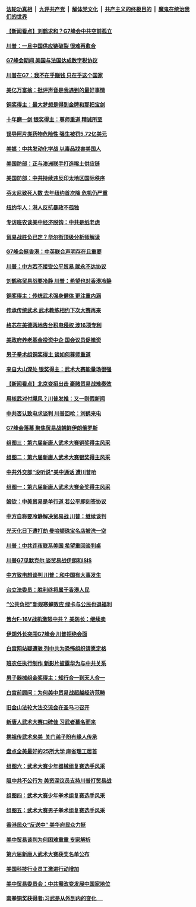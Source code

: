 ####  [法轮功真相](../../../../basic/blob/master/README.md?t=08272052) &nbsp;|&nbsp; [九评共产党](../../../../9ping.md/blob/master/README.md?t=08272052) &nbsp;|&nbsp; [解体党文化](../../../../jtdwh.md/blob/master/README.md?t=08272052)  &nbsp;|&nbsp; [共产主义的终极目的](../../../../gczydzjmd.md/blob/master/README.md?t=08272052) &nbsp;|&nbsp; [魔鬼在统治我们的世界](../../../../mgztzwmdsj.md/blob/master/README.md?t=08272052) 

#### [【新闻看点】刘鹤求和？G7峰会中共空前孤立](../pages/nsc412/n11481364.md?t=08272052) 

#### [川普：一旦中国供应链破裂 很难再愈合](../pages/nsc412/n11481647.md?t=08272052) 

#### [G7峰会期间 美国与法国达成数字税协议](../pages/nsc412/n11481323.md?t=08272052) 

#### [川普在G7：我不在乎赚钱 只在乎这个国家](../pages/nsc412/n11481320.md?t=08272052) 

#### [美亿万富翁：批评声音是我遇到的最好事情](../pages/nsc412/n11481010.md?t=08272052) 

#### [铜奖得主：最大梦想是得到金牌和那把宝剑](../pages/nsc412/n11481331.md?t=08272052) 

#### [十年磨一剑 银奖得主：尊师重道 精诚所至](../pages/nsc412/n11481292.md?t=08272052) 

#### [误导阿片类药物危险性 强生被罚5.72亿美元](../pages/nsc412/n11480699.md?t=08272052) 

#### [美媒：中共发动化学战 以毒品戕害美国人](../pages/nsc412/n11480782.md?t=08272052) 

#### [美国防部：正与澳洲联手打造稀土供应链](../pages/nsc412/n11480766.md?t=08272052) 

#### [美国防部：中共持续违反印太地区国际秩序](../pages/nsc412/n11480331.md?t=08272052) 

#### [芬太尼致死人数 去年纽约首次降 危机仍严重](../pages/nsc412/n11480174.md?t=08272052) 

#### [纽约华人：港人反抗暴政不孤独](../pages/nsc412/n11480165.md?t=08272052) 

#### [专访班农谈美中经济脱钩：中共是纸老虎](../pages/nsc412/n11480597.md?t=08272052) 

#### [贸易战胜负已定？华尔街顶级分析师解读](../pages/nsc412/n11462444.md?t=08272052) 

#### [G7峰会挺香港：中英联合声明存在且重要](../pages/nsc412/n11479806.md?t=08272052) 

#### [川普：中方若不接受公平贸易 就永不达协议](../pages/nsc412/n11479305.md?t=08272052) 

#### [刘鹤称贸易战要冷静 川普：希望也对香港冷静](../pages/nsc412/n11479721.md?t=08272052) 

#### [铜奖得主：传统武术强身健体 更注重内涵](../pages/nsc412/n11479734.md?t=08272052) 

#### [传承传统武术 武术教练相约下次大赛再来](../pages/nsc412/n11479603.md?t=08272052) 

#### [格芯在美德两地告台积电侵权 涉16项专利](../pages/nsc412/n11479494.md?t=08272052) 

#### [美政府养老基金投资中企 国会议员促撤资](../pages/nsc412/n11479091.md?t=08272052) 

#### [男子拳术组铜奖得主 谈如何尊师重道](../pages/nsc412/n11477919.md?t=08272052) 

#### [来自大山深处 银奖得主：武术大赛能量场很强](../pages/nsc412/n11479544.md?t=08272052) 

#### [【新闻看点】北京变招出击 豪赌贸易战难奏效](../pages/nsc412/n11479085.md?t=08272052) 

#### [用核武对付飓风？川普发推：又一则假新闻](../pages/nsc412/n11479175.md?t=08272052) 

#### [中共否认致电求谈判 川普回呛：刘鹤来电](../pages/nsc412/n11479407.md?t=08272052) 

#### [G7峰会落幕 聚焦贸易战朝鲜伊朗俄罗斯](../pages/nsc412/n11479350.md?t=08272052) 

#### [组图三：第六届新唐人武术大赛铜奖得主风采](../pages/nsc412/n11479230.md?t=08272052) 

#### [组图二：第六届新唐人武术大赛银奖得主风采](../pages/nsc412/n11479139.md?t=08272052) 

#### [中共外交部“没听说”美中通话 遭川普呛](../pages/nsc412/n11478939.md?t=08272052) 

#### [组图一：第六届新唐人武术大赛金奖得主风采](../pages/nsc412/n11478956.md?t=08272052) 

#### [姆钦：中美贸易是单行道 若公平即刻签协议](../pages/nsc412/n11478825.md?t=08272052) 

#### [中方自称要冷静解决贸易战 川普：继续谈判](../pages/nsc412/n11479003.md?t=08272052) 

#### [光天化日下遭打劫 曼哈顿珠宝名店被洗一空](../pages/nsc412/n11478919.md?t=08272052) 

#### [川普：中共连夜联系美国 希望重回谈判桌](../pages/nsc412/n11478248.md?t=08272052) 

#### [川普G7见默克尔 谈贸易战伊朗和ISIS](../pages/nsc412/n11478896.md?t=08272052) 

#### [中方致电想谈判 川普：和中国有大事发生](../pages/nsc412/n11478553.md?t=08272052) 

#### [台立法委员：胜利终将属于香港人民](../pages/nsc412/n11477704.md?t=08272052) 

#### [“公共负担”新规寒蝉效应  绿卡与公民也退福利](../pages/nsc412/n11477701.md?t=08272052) 

#### [售台F-16V战机激怒中共？ 美防长：继续卖](../pages/nsc412/n11478470.md?t=08272052) 

#### [伊朗外长突闯G7峰会 川普拒绝会面](../pages/nsc412/n11478406.md?t=08272052) 

#### [白宫网站疑遭骇 列中共为恐怖组织请愿定格](../pages/nsc412/n11478189.md?t=08272052) 

#### [班农任执行制作 新影片披露华为与中共关系](../pages/nsc412/n11477765.md?t=08272052) 

#### [男子器械组金奖得主：知行合一到天人合一](../pages/nsc412/n11477766.md?t=08272052) 

#### [白宫前顾问：为何美中贸易战超越经济范畴](../pages/nsc412/n11475857.md?t=08272052) 

#### [旧金山法轮大法交流会在圣马刁召开](../pages/nsc412/n11477918.md?t=08272052) 

#### [新唐人武术大赛口碑佳 习武者慕名而来](../pages/nsc412/n11476570.md?t=08272052) 

#### [携祖传武术来美  关门弟子盼有缘人传承](../pages/nsc412/n11475935.md?t=08272052) 

#### [盘点全美最好的25所大学 麻省理工居首](../pages/nsc412/n11467072.md?t=08272052) 

#### [组图六：武术大赛少年器械组复赛选手风采](../pages/nsc412/n11477584.md?t=08272052) 

#### [阻中共不公行为 美资深议员支持川普打贸易战](../pages/nsc412/n11477437.md?t=08272052) 

#### [组图四：武术大赛少年拳术组复赛选手风采](../pages/nsc412/n11477441.md?t=08272052) 

#### [组图五：武术大赛男子拳术组复赛选手风采](../pages/nsc412/n11477543.md?t=08272052) 

#### [香港民众“反送中” 美华府民众力挺](../pages/nsc412/n11477193.md?t=08272052) 

#### [美中贸易谈判为何困难重重 专家解析](../pages/nsc412/n11477056.md?t=08272052) 

#### [第六届新唐人武术大赛获奖名单公布](../pages/nsc412/n11477407.md?t=08272052) 

#### [美国科技行业员工激进行动增加](../pages/nsc412/n11477184.md?t=08272052) 

#### [美中贸易委员会：中共需改变发展中国家地位](../pages/nsc412/n11476835.md?t=08272052) 

#### [南拳铜奖获得者:习武是从外到内的变化 　](../pages/nsc412/n11476933.md?t=08272052) 

